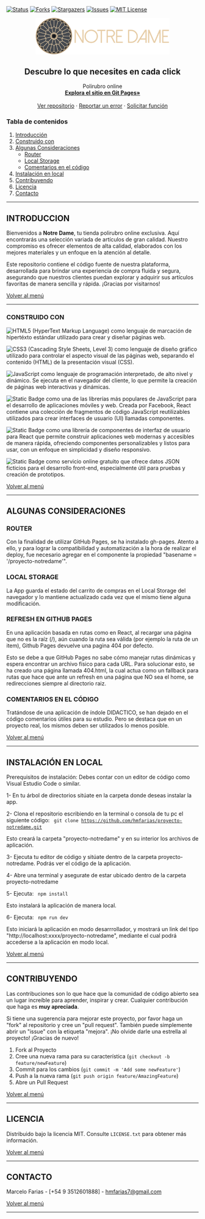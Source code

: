 [![Status][statuss-shield]][statuss-url]
[![Forks][forks-shield]][forks-url]
[![Stargazers][stars-shield]][stars-url]
[![Issues][issues-shield]][issues-url]
[![MIT License][license-shield]][license-url]

<!-- PROJECT LOGO -->
<div align="center">
  <a href="https://github.com/hmfarias/proyecto-notredame">
    <img src="https://github.com/hmfarias/proyecto-notredame/blob/main/src/assets/logo.png" alt="Logo" width="350" height="auto">
  </a>
  <h2 align="center">Descubre lo que necesites en cada click</h2>

  <p align="center">
    Polirubro online
    <br />
    <a href="https://hmfarias.github.io/proyecto-notredame/" target="_blank" ><strong>Explora el sitio en Git Pages»</strong></a>
    <br />
    <br />
    <a href="https://github.com/hmfarias/proyecto-notredame">Ver repositorio</a>
    ·
    <a href="https://github.com/hmfarias/proyecto-notredame/issues">Reportar un error</a>
    ·
    <a href="https://github.com/hmfarias/proyecto-notredame/issues">Solicitar función</a>
  </p>
</div>

<!-- TABLE OF CONTENTS -->

<a name="top"></a>

### Tabla de contenidos

1. [Introducción](#introduccion)
2. [Construido con](#consturido)
3. [Algunas Consideraciones](#consideraciones)
   - [Router](#router)
   - [Local Storage](#localstorage)
   - [Comentarios en el código](#comentarios)
4. [Instalación en local](#instalacion)
5. [Contribuyendo](#contribuyendo)
6. [Licencia](#licencia)
7. [Contacto](#contacto)

<hr>

<!-- ABOUT THE PROJECT -->

<a name="introduccion"></a>

## INTRODUCCION

Bienvenidos a **Notre Dame**, tu tienda polirubro online exclusiva. Aquí encontrarás una selección variada de artículos de gran calidad. Nuestro compromiso es ofrecer elementos de alta calidad, elaborados con los mejores materiales y un enfoque en la atención al detalle.

Este repositorio contiene el código fuente de nuestra plataforma, desarrollada para brindar una experiencia de compra fluida y segura, asegurando que nuestros clientes puedan explorar y adquirir sus artículos favoritas de manera sencilla y rápida. ¡Gracias por visitarnos!

[Volver al menú](#top)

<hr>

<a name="consturido"></a>

### CONSTRUIDO CON

<img alt="HTML5" src="https://img.shields.io/badge/html5-%23E34F26.svg?style=for-the-badge&logo=html5&logoColor=white"/> (HyperText Markup Language) como lenguaje de marcación de hipertéxto estándar utilizado para crear y diseñar páginas web.

<img alt="CSS3" src="https://img.shields.io/badge/css3-%231572B6.svg?style=for-the-badge&logo=css3&logoColor=white"/> (Cascading Style Sheets, Level 3) como lenguaje de diseño gráfico utilizado para controlar el aspecto visual de las páginas web, separando el contenido (HTML) de la presentación visual (CSS).

<img alt="JavaScript" src="https://img.shields.io/badge/javascript-%23323330.svg?style=for-the-badge&logo=javascript&logoColor=%23F7DF1E"/> como lenguaje de programación interpretado, de alto nivel y dinámico. Se ejecuta en el navegador del cliente, lo que permite la creación de páginas web interactivas y dinámicas.

![Static Badge](https://img.shields.io/badge/React-green?style=for-the-badge) como una de las librerías más populares de JavaScript para el desarrollo de aplicaciones móviles y web. Creada por Facebook, React contiene una colección de fragmentos de código JavaScript reutilizables utilizados para crear interfaces de usuario (UI) llamadas componentes.

![Static Badge](https://img.shields.io/badge/Bootstrap-orange?style=for-the-badge) como una librería de componentes de interfaz de usuario para React que permite construir aplicaciones web modernas y accesibles de manera rápida, ofreciendo componentes personalizables y listos para usar, con un enfoque en simplicidad y diseño responsivo.

![Static Badge](https://img.shields.io/badge/Dumyjson-api-yellow?style=for-the-badge) como servicio online gratuito que ofrece datos JSON ficticios para el desarrollo front-end, especialmente útil para pruebas y creación de prototipos.

[Volver al menú](#top)

<hr>

<a name="consideraciones"></a>

## ALGUNAS CONSIDERACIONES

<a name="router"></a>

### ROUTER

Con la finalidad de utilizar GitHub Pages, se ha instalado gh-pages. Atento a ello, y para lograr la compatibilidad y automatización a la hora de realizar el deploy, fue necesario agregar en el componente <Router> la propiedad "basename = '/proyecto-notredame'".

<a name="localstorage"></a>

### LOCAL STORAGE

La App guarda el estado del carrito de compras en el Local Storage del navegador y lo mantiene actualizado cada vez que el mismo tiene alguna modificación.

### REFRESH EN GITHUB PAGES

En una aplicación basada en rutas como en React, al recargar una página que no es la raíz (/), aún cuando la ruta sea válida (por ejemplo la ruta de un item), Github Pages devuelve una pagina 404 por defecto.

Esto se debe a que GitHub Pages no sabe cómo manejar rutas dinámicas y espera encontrar un archivo físico para cada URL.
Para solucionar esto, se ha creado una página llamada 404.html, la cual actua como un fallback para rutas que hace que ante un refresh en una página que NO sea el home, se redirecciones siempre al directorio raiz.

<a name="comentarios"></a>

### COMENTARIOS EN EL CÓDIGO

Tratándose de una aplicación de índole DIDACTICO, se han dejado en el código comentarios útiles para su estudio. Pero se destaca que en un proyecto real, los mismos deben ser utilizados lo menos posible.

[Volver al menú](#top)

<hr>

<a name="instalacion"></a>

## INSTALACIÓN EN LOCAL

Prerequisitos de instalación:
Debes contar con un editor de código como Visual Estudio Code o similar.

1- En tu árbol de directorios sitúate en la carpeta donde deseas instalar la app.

2- Clona el repositorio escribiendo en la terminal o consola de tu pc el siguiente código:
<code>
git clone https://github.com/hmfarias/proyecto-notredame.git
</code>

Esto creará la carpeta "proyecto-notredame" y en su interior los archivos de aplicación.

3- Ejecuta tu editor de código y sitúate dentro de la carpeta proyecto-notredame. Podrás ver el código de la aplicación.

4- Abre una terminal y asegurate de estar ubicado dentro de la carpeta proyecto-notredame

5- Ejecuta:
<code>
npm install
</code>

Esto instalará la aplicación de manera local.

6- Ejecuta:
<code>
npm run dev
</code>

Esto iniciará la aplicación en modo desarrrollador, y mostrará un link del tipo "http://localhost:xxxx/proyecto-notredame", mediante el cual podrá accederse a la aplicación en modo local.

[Volver al menú](#top)

<hr>

<a name="contribuyendo"></a>

## CONTRIBUYENDO

Las contribuciones son lo que hace que la comunidad de código abierto sea un lugar increíble para aprender, inspirar y crear. Cualquier contribución que haga es **muy apreciada**.

Si tiene una sugerencia para mejorar este proyecto, por favor haga un "fork" al repositorio y cree un "pull request". También puede simplemente abrir un "issue" con la etiqueta "mejora".
¡No olvide darle una estrella al proyecto! ¡Gracias de nuevo!

1. Fork al Proyecto
2. Cree una nueva rama para su característica (`git checkout -b feature/newFeature`)
3. Commit para los cambios (`git commit -m 'Add some newFeature'`)
4. Push a la nueva rama (`git push origin feature/AmazingFeature`)
5. Abre un Pull Request

[Volver al menú](#top)

<hr>

<!-- LICENSE -->

<a name="licencia"></a>

## LICENCIA

Distribuido bajo la licencia MIT. Consulte `LICENSE.txt` para obtener más información.

[Volver al menú](#top)

<hr>

<!-- CONTACT -->

<a name="contacto"></a>

## CONTACTO

Marcelo Farias - [+54 9 3512601888] - hmfarias7@gmail.com

[Volver al menú](#top)

<hr>

<!-- ACKNOWLEDGMENTS -->

<!-- MARKDOWN LINKS & IMAGES -->

<!-- [statuss-shield]: https://img.shields.io/badge/STATUS-Developing-green -->

[statuss-shield]: https://img.shields.io/badge/STATUSS-finished-green
[statuss-url]: https://https://github.com/hmfarias/proyecto-notredame#readme
[forks-shield]: https://img.shields.io/github/forks/hmfarias/proyecto-notredame
[forks-url]: https://github.com/hmfarias/proyecto-notredame/network/members
[stars-shield]: https://img.shields.io/github/stars/hmfarias/proyecto-notredame
[stars-url]: https://github.com/hmfarias/proyecto-notredame/stargazers
[issues-shield]: https://img.shields.io/github/issues/hmfarias/proyecto-notredame
[issues-url]: https://github.com/hmfarias/proyecto-notredame/issues
[license-shield]: https://img.shields.io/github/license/othneildrew/Best-README-Template.svg
[license-url]: https://github.com/hmfarias/proyecto-notredame/blob/master/LICENSE.txt
[product-screenshot]: https://github.com/hmfarias/proyecto-notredame/blob/main/assets/images/screenShot.webp
[product-screenshot-navbar]: https://github.com/hmfarias/proyecto-notredame/blob/main/assets/images/navbar.webp
[others-url]: https://github.com/hmfarias/NotreDame
